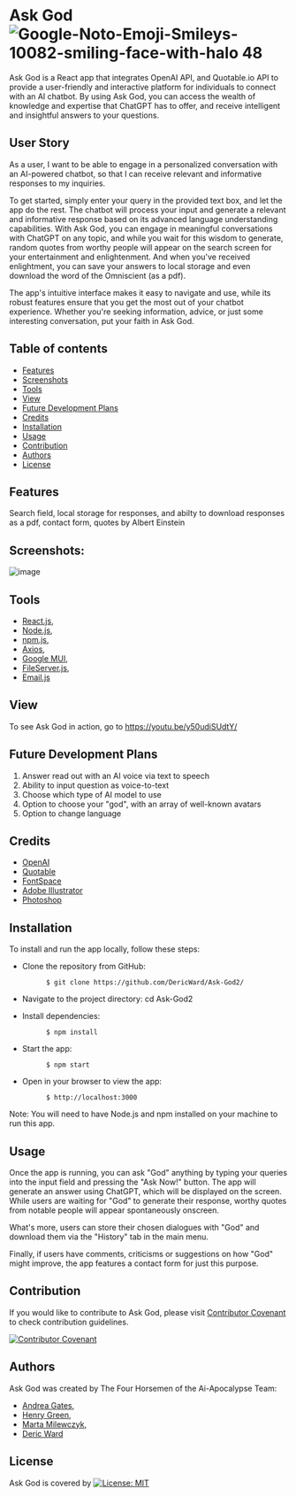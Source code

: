 # Ask God ![Google-Noto-Emoji-Smileys-10082-smiling-face-with-halo 48](https://user-images.githubusercontent.com/50495939/228657939-59933ebe-856f-454f-adaf-f9e4469bc7a3.png)

Ask God is a React app that integrates OpenAI API, and Quotable.io API to provide a user-friendly and interactive platform for individuals to connect with an AI chatbot. By using Ask God, you can access the wealth of knowledge and expertise that ChatGPT has to offer, and receive intelligent and insightful answers to your questions.

## User Story

As a user, I want to be able to engage in a personalized conversation with an AI-powered chatbot, so that I can receive relevant and informative responses to my inquiries.

To get started, simply enter your query in the provided text box, and let the app do the rest. The chatbot will process your input and generate a relevant and informative response based on its advanced language understanding capabilities. With Ask God, you can engage in meaningful conversations with ChatGPT on any topic, and while you wait for this wisdom to generate, random quotes from worthy people will appear on the search screen for your entertainment and enlightenment. And when you've received enlightment, you can save your answers to local storage and even download the word of the Omniscient (as a pdf).

The app's intuitive interface makes it easy to navigate and use, while its robust features ensure that you get the most out of your chatbot experience. Whether you're seeking information, advice, or just some interesting conversation, put your faith in Ask God.

## Table of contents

- [Features](#features)
- [Screenshots](#screenshot)
- [Tools](#tools)
- [View](#view)
- [Future Development Plans](#future-development-plans)
- [Credits](#credits)
- [Installation](#installation)
- [Usage](#usage)
- [Contribution](#contribution)
- [Authors](#authors)
- [License](#license)

## Features

Search field, local storage for responses, and abilty to download responses as a pdf, contact form, quotes by Albert Einstein

## Screenshots:

![image](https://user-images.githubusercontent.com/50495939/228523223-acfe61ca-2456-46cc-8a0c-5202f3998dab.png)

## Tools

- <a href="https://react.dev/">React.js</a>,
- <a href="https://nodejs.org/en">Node.js</a>,
- <a href="https://www.npmjs.com/">npm.js</a>,
- <a href="https://axios-http.com/">Axios</a>,
- <a href="https://mui.com/">Google MUI</a>,
- <a href="https://www.npmjs.com/package/file-server">FileServer.js</a>,
- <a href="https://www.emailjs.com/">Email.js</a>

## View

To see Ask God in action, go to https://youtu.be/y50udiSUdtY/

## Future Development Plans

1. Answer read out with an AI voice via text to speech
2. Ability to input question as voice-to-text
3. Choose which type of AI model to use
4. Option to choose your "god", with an array of well-known avatars
5. Option to change language

## Credits

- <a href="https://openai.com/">OpenAI</a>
- <a href="https://github.com/lukePeavey/quotable">Quotable</a>
- <a href="https://www.fontspace.com/bigparty4blue-font-f85429">FontSpace</a>
- <a href="https://www.adobe.com/uk/products/illustrator.html">Adobe Illustrator</a>
- <a href="https://www.adobe.com/uk/products/photoshop.html">Photoshop</a>

## Installation

To install and run the app locally, follow these steps:

- Clone the repository from GitHub:

            $ git clone https://github.com/DericWard/Ask-God2/

- Navigate to the project directory: cd Ask-God2
- Install dependencies:

            $ npm install

- Start the app:

            $ npm start

- Open in your browser to view the app:

            $ http://localhost:3000

Note: You will need to have Node.js and npm installed on your machine to run this app.

## Usage

Once the app is running, you can ask "God" anything by typing your queries into the input field and pressing the "Ask Now!" button. The app will generate an answer using ChatGPT, which will be displayed on the screen. While users are waiting for "God" to generate their response, worthy quotes from notable people will appear spontaneously onscreen.

What's more, users can store their chosen dialogues with "God" and download them via the "History" tab in the main menu.

Finally, if users have comments, criticisms or suggestions on how "God" might improve, the app features a contact form for just this purpose.

## Contribution

If you would like to contribute to Ask God, please visit <a href="https://www.contributor-covenant.org/">Contributor Covenant</a> to check contribution guidelines.

[![Contributor Covenant](https://img.shields.io/badge/Contributor%20Covenant-2.1-4baaaa.svg)](code_of_conduct.md)

## Authors

Ask God was created by The Four Horsemen of the Ai-Apocalypse Team:

- <a href="https://github.com/Andrea-Gates">Andrea Gates</a>,
- <a href="https://github.com/HenryJamesGreen">Henry Green</a>,
- <a href="https://github.com/MartaMilewczyk">Marta Milewczyk</a>,
- <a href="https://github.com/DericWard">Deric Ward</a>

## License

Ask God is covered by [![License: MIT](https://img.shields.io/badge/License-MIT-yellow.svg)](https://opensource.org/licenses/MIT)

